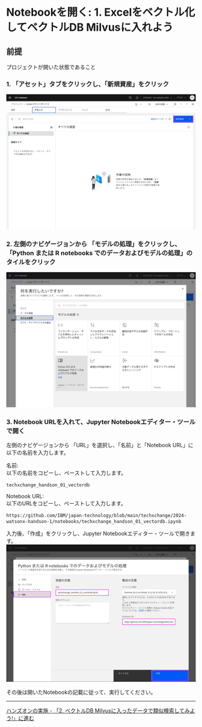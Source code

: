 # Notebookを開く: 1. Excelをベクトル化してベクトルDB Milvusに入れよう

## 前提　
プロジェクトが開いた状態であること

### 1. 「アセット」タブをクリックし、「新規資産」をクリック
![image](images/open_notebook_01.jpg)

### 2. 左側のナビゲージョンから 「モデルの処理」をクリックし、「Python または R notebooks でのデータおよびモデルの処理」のタイルをクリック
![image](images/open_notebook_02.jpg)

### 3. Notebook URLを入れて、Jupyter Notebookエディター・ツールで開く
左側のナビゲージョンから 「URL」を選択し、「名前」と「Notebook URL」に以下の名前を入力します。

名前:<br>
以下の名前をコピーし、ペーストして入力します。
```
techxchange_handson_01_vectordb
```


Notebook URL:<br>
以下のURLをコピーし、ペーストして入力します。
```
https://github.com/IBM/japan-technology/blob/main/techxchange/2024-watsonx-handson-1/notebooks/techxchange_handson_01_vectordb.ipynb
```

入力後、「作成」をクリックし、Jupyter Notebookエディター・ツールで開きます。
![image](images/open_notebook_03.jpg)

その後は開いたNotebookの記載に従って、実行してください。

---
[ハンズオンの実施 - 「2. ベクトルDB Milvusに入ったデータで類似検索してみよう!」に進む](02_hands_on_guide.md#2-ベクトルdb-milvusに入ったデータで類似検索してみよう)<br>


